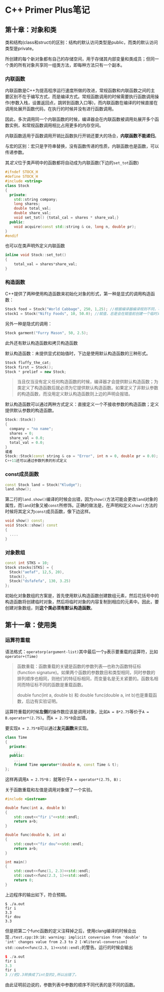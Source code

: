 # C++ Primer Plus笔记



## 第十章：对象和类



类和结构(class和struct)的区别：结构的默认访问类型是public，而类的默认访问类型是private。    

所创建的每个新对象都有自己的存储空间，用于存储其内部变量和类成员；但同一个类的所有对象共享同一组类方法，即每种方法只有一个副本。  

### 内联函数 

内联函数是C++为提高程序运行速度所做的改进，常规函数和内联函数之间的主要区别不在于编写方式，而是编译方式。常规函数调用的时候需要执行函数调用操作(参数入栈，设置返回点，跳转到函数入口等)，而内联函数在编译的时候直接在调用处展开函数代码，在执行的时候并没有进行函数调用。  

因此，多次调用同一个内联函数的时候，编译器会在内联函数被调用处展开多个函数实例，和常规函数调用相比占用更多的内存空间。  

内联函数适用于函数调用开销比函数执行开销还要大的场合，**内联函数不能递归**。    

与宏的区别：宏只是字符串替换，没有函数传递的性质，内联函数也是函数，可以传递参数。    

其*定义*位于类声明中的函数都将自动成为内联函数(下边的`set_tot`函数)  

``` c++
#ifndef STOCK_H
#define STOCK_H
#include <string>
class Stock
{
  private:
  	std::string company;
  	long shares;
  	double total_val;
  	double share_val;
  	void set_tot() {total_cal = shares * share_val;}
  public:
  	void acquire(const std::string & co, long n, double pr);
}
#endif
```

也可以在类声明外定义内联函数  

```c++
inline void Stock::set_tot()
{
	total_val = shares*share_val;
}
```



### 构造函数

C++提供了两种使用构造函数来初始化对象的形式，第一种是显式的调用构造函数：

```c++
Stock food = Stock("World Cabbage", 250, 1,25); //根据编译器编译规则不同，可能会创建临时对象
stock1 = Stock("Nifty Foods", 10, 50.0); //赋值，总是会在赋值前创建一个临时对象，效率更低
```

另外一种是隐式的调用：

``` c++
Stock garment("Furry Mason", 50, 2.5);
```



此外还有默认构造函数和拷贝构造函数  

默认构造函数：未提供显式初始值时，下边是使用默认构造函数的三种形式。  

``` c++
Stock fluffy_the_cat;
Stock first = Stock();
Stock * prelief = new Stock;
```

> 当且仅当没有定义任何构造函数的时候，编译器才会提供默认构造函数；为类定义了构造函数后就必须为它提供默认构造函数。如果定义了非默认参数的构造函数，而没用定义默认构造函数则上边的声明会报错。

默认构造函数可以通过两种方式定义：直接定义一个不接收参数的构造函数；定义提供默认参数的构造函数。  

``` c++
Stock::Stock()
{
  company = "no name";
  shares = 0;
  share_val = 0.0;
  total_val = 0.0;
}
或者
Stock::Stock(const string & co = "Error", int n = 0, double pr = 0.0);
C++11还可以通过参数列表的形式定义
```

### const成员函数

``` c++
const Stock land = Stock("Kludge");
land.show();
```

第二行的`land.show()`编译的时候会出错，因为`show()`方法可能会更改`land`对象的属性，而`land`对象又被`const`所修饰。正确的做法是，在声明和定义`show()`方法的时候将其定义为`const`成员函数，像下边这样。  

``` c++
void show() const;
void Stock::show() const
{
  ....
}
```

### 对象数组

``` c++
const int STKS = 10;
Stock stocks[STKS] = {
  Stock("aefaf", 12,5, 20),
  Stock(),
  Stock("dsfafefa", 130, 3.25)
};
```

初始化对象数组的方案是，首先使用默认构造函数创建数组元素，然后花括号中的构造函数将创建临时对象，然后将临时对象的内容复制到相应的元素中。因此，要创建对象数组，则**这个类必须有默认构造函数**。

## 第十一章：使用类



### 运算符重载

语法格式：`operatorp(argument-list)`其中最后一个`p`表示要重载的运算符，比如`operator+(Time)`

> 函数重载：函数重载的关键是函数的参数列表—也称为函数特征标(function signature)。如果两个函数的参数数目和类型相同，同时参数的排列顺序也相同，则他们的特征标相同，而变量名是无关紧要的。函数名相同而特征标不同的函数是重载函数。
>
> double func(int a, double b) 和 double func(double a, int b)也是重载函数，后边有实验证明。

运算符重载的时候**左侧**的操作数应该是调用对象，比如`A = B*2.75`等价于`A = B.operator*(2.75)`。而`A = 2.75*B`会出错。  

要实现`A = 2.75*B`可以通过**友元函数**来实现。  

```c++
class Time
{
  private:
  	...
  public:
  	...
    friend Time operator*(double m, const Time & t); 
};
```

这样再调用`A = 2.75*B；` 就等价于` A = operator*(2.75, B)； ` 

关于函数重载和左值是调用对象做了一个实验。  

```c++
#include <iostream>

double func(int a, double b)
{
	std::cout<<"fir i"<<std::endl;
	return a+b;
}

double func(double b, int a)
{
	std::cout<<"fir dou"<<std::endl;
	return a+b;
}

int main()
{
	std::cout<<func(1, 2.3)<<std::endl; 
	std::cout<<func(2.3, 1)<<std::endl; 
	return 0;
}
```

上边程序的输出如下，符合预期。  

```
$ ./a.out
fir i
3.3
fir dou
3.3
```

但是把第二个func函数的定义注释掉之后，使用clang编译的时候会出现`./test.cpp:19:18: warning: implicit conversion from 'double' to 'int' changes value from 2.3 to 2 [-Wliteral-conversion]
        std::cout<<func(2.3, 1)<<std::endl;`的警告。运行的时候会输出

``` c++
$ ./a.out
fir i
3.3
fir i
3 //把2.3转换成了int型的2,所以出错了。
```

由此证明前边说的，参数列表中参数的顺序不同代表的是不同的函数。